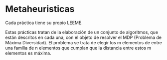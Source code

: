 # Metaheuristicas

Cada práctica tiene su propio LEEME.

Estas prácticas tratan de la elaboración de un conjunto de algoritmos, que están descritos en cada una, con el objeto de resolver el MDP (Problema de Máxima Diversidad). El problema se trata de elegir los m elementos de entre una familia de n elementos que cumplan que la distancia entre estos m elementos es máxima.
